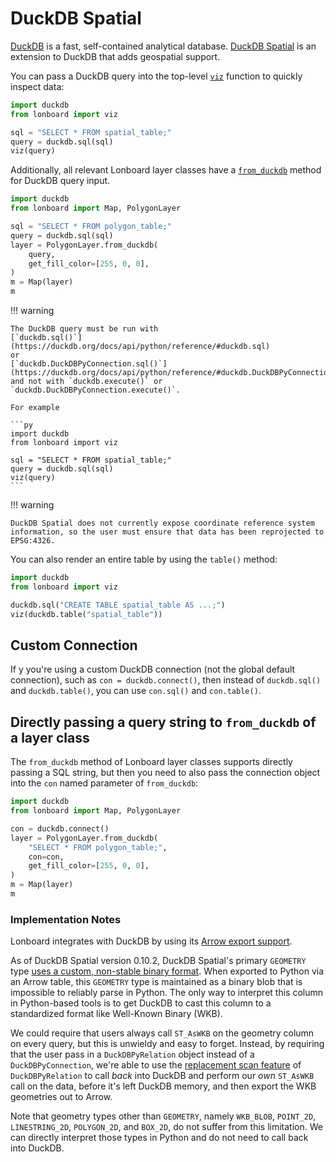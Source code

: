 # DuckDB Spatial

[DuckDB](https://duckdb.org/) is a fast, self-contained analytical database. [DuckDB Spatial](https://duckdb.org/docs/extensions/spatial.html) is an extension to DuckDB that adds geospatial support.

You can pass a DuckDB query into the top-level [`viz`](../api/viz.md#viz) function to quickly inspect data:

```py
import duckdb
from lonboard import viz

sql = "SELECT * FROM spatial_table;"
query = duckdb.sql(sql)
viz(query)
```

Additionally, all relevant Lonboard layer classes have a [`from_duckdb`](../api/layers/base-layer.md#lonboard.BaseArrowLayer.from_duckdb) method for DuckDB query input.

```py
import duckdb
from lonboard import Map, PolygonLayer

sql = "SELECT * FROM polygon_table;"
query = duckdb.sql(sql)
layer = PolygonLayer.from_duckdb(
    query,
    get_fill_color=[255, 0, 0],
)
m = Map(layer)
m
```

!!! warning

    The DuckDB query must be run with
    [`duckdb.sql()`](https://duckdb.org/docs/api/python/reference/#duckdb.sql)
    or
    [`duckdb.DuckDBPyConnection.sql()`](https://duckdb.org/docs/api/python/reference/#duckdb.DuckDBPyConnection.sql)
    and not with `duckdb.execute()` or `duckdb.DuckDBPyConnection.execute()`.

    For example

    ```py
    import duckdb
    from lonboard import viz

    sql = "SELECT * FROM spatial_table;"
    query = duckdb.sql(sql)
    viz(query)
    ```

!!! warning

    DuckDB Spatial does not currently expose coordinate reference system
    information, so the user must ensure that data has been reprojected to
    EPSG:4326.

You can also render an entire table by using the `table()` method:

```py
import duckdb
from lonboard import viz

duckdb.sql("CREATE TABLE spatial_table AS ...;")
viz(duckdb.table("spatial_table"))
```

## Custom Connection

If y you're using a custom DuckDB connection (not the global default connection), such as `con = duckdb.connect()`, then instead of `duckdb.sql()` and `duckdb.table()`, you can use `con.sql()` and `con.table()`.

## Directly passing a query string to `from_duckdb` of a layer class

The `from_duckdb` method of Lonboard layer classes supports directly passing a SQL string, but then you need to also pass the connection object into the `con` named parameter of `from_duckdb`:

```py
import duckdb
from lonboard import Map, PolygonLayer

con = duckdb.connect()
layer = PolygonLayer.from_duckdb(
    "SELECT * FROM polygon_table;",
    con=con,
    get_fill_color=[255, 0, 0],
)
m = Map(layer)
m
```

### Implementation Notes

Lonboard integrates with DuckDB by using its [Arrow export support](https://duckdb.org/docs/guides/python/export_arrow).

As of DuckDB Spatial version 0.10.2, DuckDB Spatial's primary `GEOMETRY` type [uses a custom, non-stable binary format](https://github.com/duckdb/duckdb_spatial/blob/v0.10.2/docs/internals.md#multi-tiered-geometry-type-system). When exported to Python via an Arrow table, this `GEOMETRY` type is maintained as a binary blob that is impossible to reliably parse in Python. The only way to interpret this column in Python-based tools is to get DuckDB to cast this column to a standardized format like Well-Known Binary (WKB).

We could require that users always call `ST_AsWKB` on the geometry column on every query, but this is unwieldy and easy to forget. Instead, by requiring that the user pass in a `DuckDBPyRelation` object instead of a `DuckDBPyConnection`, we're able to use the [replacement scan feature](https://duckdb.org/docs/api/python/relational_api#sql-queries) of `DuckDBPyRelation` to call _back_ into DuckDB and perform our _own_ `ST_AsWKB` call on the data, before it's left DuckDB memory, and then export the WKB geometries out to Arrow.

Note that geometry types other than `GEOMETRY`, namely `WKB_BLOB`, `POINT_2D`, `LINESTRING_2D`, `POLYGON_2D`, and `BOX_2D`, do not suffer from this limitation. We can directly interpret those types in Python and do not need to call back into DuckDB.
